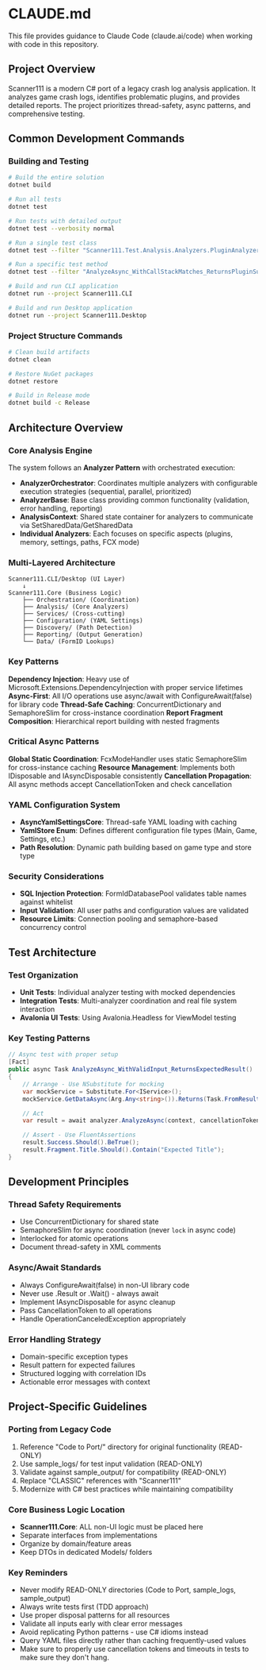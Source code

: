 # CLAUDE.md

This file provides guidance to Claude Code (claude.ai/code) when working with code in this repository.

## Project Overview
Scanner111 is a modern C# port of a legacy crash log analysis application. It analyzes game crash logs, identifies problematic plugins, and provides detailed reports. The project prioritizes thread-safety, async patterns, and comprehensive testing.

## Common Development Commands

### Building and Testing
```bash
# Build the entire solution
dotnet build

# Run all tests
dotnet test

# Run tests with detailed output
dotnet test --verbosity normal

# Run a single test class
dotnet test --filter "Scanner111.Test.Analysis.Analyzers.PluginAnalyzerTests"

# Run a specific test method
dotnet test --filter "AnalyzeAsync_WithCallStackMatches_ReturnsPluginSuspects"

# Build and run CLI application
dotnet run --project Scanner111.CLI

# Build and run Desktop application  
dotnet run --project Scanner111.Desktop
```

### Project Structure Commands
```bash
# Clean build artifacts
dotnet clean

# Restore NuGet packages
dotnet restore

# Build in Release mode
dotnet build -c Release
```

## Architecture Overview

### Core Analysis Engine
The system follows an **Analyzer Pattern** with orchestrated execution:

- **AnalyzerOrchestrator**: Coordinates multiple analyzers with configurable execution strategies (sequential, parallel, prioritized)
- **AnalyzerBase**: Base class providing common functionality (validation, error handling, reporting)
- **AnalysisContext**: Shared state container for analyzers to communicate via SetSharedData/GetSharedData
- **Individual Analyzers**: Each focuses on specific aspects (plugins, memory, settings, paths, FCX mode)

### Multi-Layered Architecture

```
Scanner111.CLI/Desktop (UI Layer)
    ↓
Scanner111.Core (Business Logic)
    ├── Orchestration/ (Coordination)
    ├── Analysis/ (Core Analyzers)  
    ├── Services/ (Cross-cutting)
    ├── Configuration/ (YAML Settings)
    ├── Discovery/ (Path Detection)
    ├── Reporting/ (Output Generation)
    └── Data/ (FormID Lookups)
```

### Key Patterns

**Dependency Injection**: Heavy use of Microsoft.Extensions.DependencyInjection with proper service lifetimes
**Async-First**: All I/O operations use async/await with ConfigureAwait(false) for library code
**Thread-Safe Caching**: ConcurrentDictionary and SemaphoreSlim for cross-instance coordination
**Report Fragment Composition**: Hierarchical report building with nested fragments

### Critical Async Patterns

**Global Static Coordination**: FcxModeHandler uses static SemaphoreSlim for cross-instance caching
**Resource Management**: Implements both IDisposable and IAsyncDisposable consistently
**Cancellation Propagation**: All async methods accept CancellationToken and check cancellation

### YAML Configuration System
- **AsyncYamlSettingsCore**: Thread-safe YAML loading with caching
- **YamlStore Enum**: Defines different configuration file types (Main, Game, Settings, etc.)
- **Path Resolution**: Dynamic path building based on game type and store type

### Security Considerations
- **SQL Injection Protection**: FormIdDatabasePool validates table names against whitelist
- **Input Validation**: All user paths and configuration values are validated
- **Resource Limits**: Connection pooling and semaphore-based concurrency control

## Test Architecture

### Test Organization
- **Unit Tests**: Individual analyzer testing with mocked dependencies
- **Integration Tests**: Multi-analyzer coordination and real file system interaction  
- **Avalonia UI Tests**: Using Avalonia.Headless for ViewModel testing

### Key Testing Patterns
```csharp
// Async test with proper setup
[Fact] 
public async Task AnalyzeAsync_WithValidInput_ReturnsExpectedResult()
{
    // Arrange - Use NSubstitute for mocking
    var mockService = Substitute.For<IService>();
    mockService.GetDataAsync(Arg.Any<string>()).Returns(Task.FromResult(testData));

    // Act
    var result = await analyzer.AnalyzeAsync(context, cancellationToken);

    // Assert - Use FluentAssertions
    result.Success.Should().BeTrue();
    result.Fragment.Title.Should().Contain("Expected Title");
}
```

## Development Principles

### Thread Safety Requirements
- Use ConcurrentDictionary for shared state
- SemaphoreSlim for async coordination (never `lock` in async code)  
- Interlocked for atomic operations
- Document thread-safety in XML comments

### Async/Await Standards
- Always ConfigureAwait(false) in non-UI library code
- Never use .Result or .Wait() - always await
- Implement IAsyncDisposable for async cleanup
- Pass CancellationToken to all operations
- Handle OperationCanceledException appropriately

### Error Handling Strategy
- Domain-specific exception types
- Result<T> pattern for expected failures
- Structured logging with correlation IDs
- Actionable error messages with context

## Project-Specific Guidelines

### Porting from Legacy Code
1. Reference "Code to Port/" directory for original functionality (READ-ONLY)
2. Use sample_logs/ for test input validation (READ-ONLY)
3. Validate against sample_output/ for compatibility (READ-ONLY)
4. Replace "CLASSIC" references with "Scanner111"
5. Modernize with C# best practices while maintaining compatibility

### Core Business Logic Location
- **Scanner111.Core**: ALL non-UI logic must be placed here
- Separate interfaces from implementations  
- Organize by domain/feature areas
- Keep DTOs in dedicated Models/ folders

### Key Reminders
- Never modify READ-ONLY directories (Code to Port, sample_logs, sample_output)
- Always write tests first (TDD approach)
- Use proper disposal patterns for all resources
- Validate all inputs early with clear error messages
- Avoid replicating Python patterns - use C# idioms instead
- Query YAML files directly rather than caching frequently-used values
- Make sure to properly use cancellation tokens and timeouts in tests to make sure they don't hang.